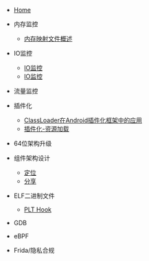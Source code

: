 * [Home](/)

* 内存监控 
    * [内存映射文件概述](内存/内存映射文件概述.md)       

* IO监控
  * [IO监控](/IO/IO.md)
  * [IO监控](/IO/io-monitory.md)
* 流量监控

* 插件化
  * [ClassLoader在Android插件化框架中的应用](Plugin/ClassLoader.md)
  * [插件化-资源加载](Plugin/Resource.md)

* 64位架构升级

* 组件架构设计
  * [定位]()
  * [分享]()

* ELF二进制文件
  * [PLT Hook](/ELF/PltHook/PltHook.md)
* GDB

* eBPF

* Frida/隐私合规